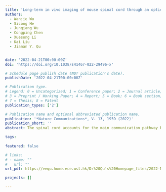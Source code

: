 ```yaml
---
title: 'Long-term in vivo imaging of mouse spinal cord through an optically cleared intervertebral window'
authors:
  - Wanjie Wu
  - Sicong He
  - Junqiang Wu
  - Congping Chen
  - Xuesong Li
  - Kai Liu
  - Jianan Y. Qu


date: '2022-04-21T00:00:00Z'
doi: 'https://doi.org/10.1038/s41467-022-29496-x'

# Schedule page publish date (NOT publication's date).
publishDate: '2022-04-21T00:00:00Z'

# Publication type.
# Legend: 0 = Uncategorized; 1 = Conference paper; 2 = Journal article;
# 3 = Preprint / Working Paper; 4 = Report; 5 = Book; 6 = Book section;
# 7 = Thesis; 8 = Patent
publication_types: ['2']

# Publication name and optional abbreviated publication name.
publication: '*Nature Communications*, V. 13, 1959 (2022)'
publication_short: ''
abstract: The spinal cord accounts for the main communication pathway between the brain and the peripheral nervous system. Spinal cord injury is a devastating and largely irreversible neurological trauma, and can result in lifelong disability and paralysis with no available cure. In vivo spinal cord imaging in mouse models without introducing immunological artifacts is critical to understand spinal cord pathology and discover effective treatments. We developed a minimally invasive intervertebral window by retaining the ligamentum flavum to protect the underlying spinal cord. By introducing an optical clearing method, we achieve repeated two-photon fluorescence and stimulated Raman scattering imaging at subcellular resolution with up to 15 imaging sessions over 6–167 days and observe no inflammatory response. Using this optically cleared intervertebral window, we study neuron-glia dynamics following laser axotomy and observe strengthened contact of microglia with the nodes of Ranvier during axonal degeneration. By enabling long-term, repetitive, stable, high-resolution and inflammation-free imaging of mouse spinal cord, our method provides a reliable platform in the research aiming at interpretation of spinal cord physiology and pathology.

tags:
  
featured: false

# links:
# - name: ""
#   url: ""
url_pdf: https://eequ.home.ece.ust.hk/Dr%20Qu's%20Homepage_files/2022-Nat%20Commun-1.pdf

projects: []

---
```





